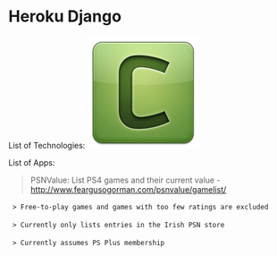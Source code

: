 # Heroku Django

List of Technologies:
![Celery](readme/celery.png "Celery")

List of Apps:
   > PSNValue: List PS4 games and their current value - http://www.feargusogorman.com/psnvalue/gamelist/

     > Free-to-play games and games with too few ratings are excluded

     > Currently only lists entries in the Irish PSN store

     > Currently assumes PS Plus membership
